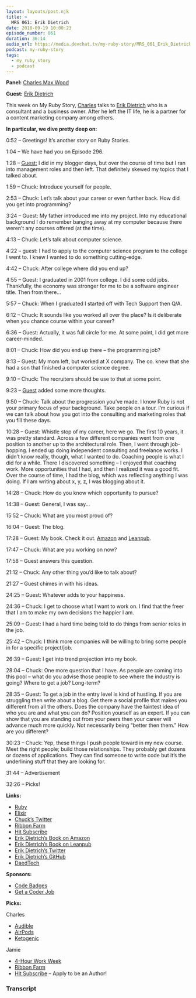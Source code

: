 ```yaml
---
layout: layouts/post.njk
title: >
  MRS 061: Erik Dietrich
date: 2018-09-19 10:00:23
episode_number: 061
duration: 36:14
audio_url: https://media.devchat.tv/my-ruby-story/MRS_061_Erik_Dietrich.mp3
podcast: my-ruby-story
tags:
  - my_ruby_story
  - podcast
---
```


**Panel:** [Charles Max Wood](https://twitter.com/cmaxw?ref_src=twsrc%255Egoogle%257Ctwcamp%255Eserp%257Ctwgr%255Eauthor)

**Guest:** [Erik Dietrich](https://twitter.com/jwright?lang=en)

This week on My Ruby Story, [Charles](https://twitter.com/cmaxw?ref_src=twsrc%255Egoogle%257Ctwcamp%255Eserp%257Ctwgr%255Eauthor) talks to [Erik Dietrich](https://github.com/erikdietrich) who is a consultant and a business owner. After he left the IT life, he is a partner for a content marketing company among others.

**In particular, we dive pretty deep on:**

0:52 – Greetings! It’s another story on Ruby Stories.

1:04 – We have had you on Episode 296.

1:28 – [Guest:](https://github.com/erikdietrich) I did in my blogger days, but over the course of time but I ran into management roles and then left. That definitely skewed my topics that I talked about.

1:59 – Chuck: Introduce yourself for people.&nbsp;

2:53 – Chuck: Let’s talk about your career or even further back. How did you get into programming?

3:24 – Guest: My father introduced me into my project. Into my educational background I do remember banging away at my computer because there weren’t any courses offered (at the time).

4:13 – Chuck: Let’s talk about computer science.

4:22 – guest: I had to apply to the computer science program to the college I went to. I knew I wanted to do something cutting-edge.

4:42 – Chuck: After college where did you end up?

4:55 – Guest: I graduated in 2001 from college. I did some odd jobs. Thankfully, the economy was stronger for me to be a software engineer title. Then from there...

5:57 – Chuck: When I graduated I started off with Tech Support then Q/A.

6:12 – Chuck: It sounds like you worked all over the place? Is it deliberate when you chance course within your career?

6:36 – Guest: Actually, it was full circle for me. At some point, I did get more career-minded.

8:01 – Chuck: How did you end up there – the programming job?

8:13 – Guest: My mom left, but worked at X company. The co. knew that she had a son that finished a computer science degree.

9:10 – Chuck: The recruiters should be use to that at some point.

9:23 – [Guest](https://github.com/erikdietrich) added some more thoughts.

9:50 – Chuck: Talk about the progression you’ve made. I know Ruby is not your primary focus of your background. Take people on a tour. I’m curious if we can talk about how you got into the consulting and marketing roles that you fill these days.

10:28 – Guest: Whistle stop of my career, here we go. The first 10 years, it was pretty standard. Across a few different companies went from one position to another up to the architectural role. Then, I went through job-hopping. I ended up doing independent consulting and freelance works. I didn’t know really, though, what I wanted to do. Coaching people is what I did for a while. There I discovered something – I enjoyed that coaching work. More opportunities that I had, and then I realized it was a good fit. Over the course of time, I had the blog, which was reflecting anything I was doing. If I am writing about x, y, z, I was blogging about it.

14:28 – Chuck: How do you know which opportunity to pursue?

14:38 – Guest: General, I was say...

15:52 – Chuck: What are you most proud of?

16:04 – Guest: The blog.

17:28 – Guest: My book. Check it out. [Amazon](https://www.amazon.com/Erik-Dietrich/e/B00J6314XY) and [Leanpub](https://leanpub.com/u/daedtech).

17:47 – Chuck: What are you working on now?

17:58 – Guest answers this question.

21:12 – Chuck: Any other thing you’d like to talk about?

21:27 – Guest chimes in with his ideas.

24:25 – Guest: Whatever adds to your happiness.

24:36 – Chuck: I get to choose what I want to work on. I find that the freer that I am to make my own decisions the happier I am.

25:09 – Guest: I had a hard time being told to do things from senior roles in the job.

25:42 – Chuck: I think more companies will be willing to bring some people in for a specific project/job.

26:39 – Guest: I get into trend projection into my book.

28:04 – Chuck: One more question that I have. As people are coming into this pool – what do you advise those people to see where the industry is going? Where to get a job? Long-term?

28:35 – Guest: To get a job in the entry level is kind of hustling. If you are struggling then write about a blog. Get there a social profile that makes you different from all the others. Does the company have the faintest idea of who you are and what you can do? Position yourself as an expert. If you can show that you are standing out from your peers then your career will advance much more quickly. Not necessarily being “better then them.” How are you different?

30:23 – Chuck: Yep, these things I push people toward in my new course. Meet the right people; build those relationships. They probably get dozens or dozens of applications. They can find someone to write code but it’s the underlining stuff that they are looking for.

31:44 – Advertisement

32:26 – Picks!

**Links:**

- [Ruby](https://www.ruby-lang.org/en/)
- [Elixir](https://elixir-lang.org)
- [Chuck’s Twitter](https://twitter.com/cmaxw?ref_src=twsrc%255Egoogle%257Ctwcamp%255Eserp%257Ctwgr%255Eauthor)
- [Ribbon Farm](https://www.ribbonfarm.com)
- [Hit Subscribe](https://www.hitsubscribe.com/apply-to-be-an-author/)
- [Erik Dietrich’s Book on Amazon](https://www.amazon.com/Erik-Dietrich/e/B00J6314XY)
- [Erik Dietrich’s Book on Leanpub](https://leanpub.com/u/daedtech)
- [Erik Dietrich’s Twitter](https://twitter.com/daedtech)
- [Erik Dietrich’s GitHub](https://github.com/erikdietrich)
- [DaedTech](https://daedtech.com)

**Sponsors:**

- [Code Badges](http://codebadge.org/)
- [Get a Coder Job](http://getacoderjob.com/)

**Picks:**

Charles

- [Audible](https://www.audible.com)
- [AirPods](https://www.apple.com/airpods/)
- [Ketogenic](http://2ketodudes.com)

Jamie

- [4-Hour Work Week](https://www.amazon.com/4-Hour-Workweek-Escape-Live-Anywhere/dp/0307465357?hvadid=228969766772&hvdev=c&hvlocphy=9027276&hvnetw=g&hvpos=1t1&hvqmt=e&hvrand=8148984385640229021&hvtargid=kwd-299966404922&keywords=4+hour+work+week&qid=1537396831&sr=8-1&tag=googhydr-20&ref=sr_1_1)
- [Ribbon Farm](https://www.ribbonfarm.com)
- [Hit Subscribe](https://www.hitsubscribe.com/apply-to-be-an-author/) – Apply to be an Author!

### Transcript
